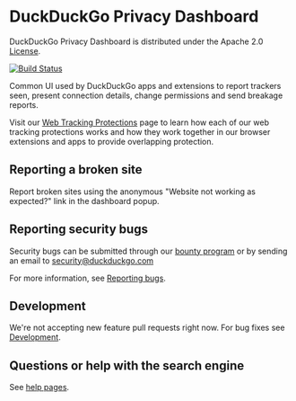 # DuckDuckGo Privacy Dashboard

DuckDuckGo Privacy Dashboard is distributed under the Apache 2.0
[License](LICENSE.md).

[![Build Status](https://github.com/duckduckgo/duckduckgo-privacy-dashboard/actions/workflows/tests.yml/badge.svg)](https://github.com/duckduckgo/duckduckgo-privacy-dashboard/actions/workflows/tests.yml)

Common UI used by DuckDuckGo apps and extensions to report trackers seen, present connection details, change permissions and send breakage reports.

Visit our [Web Tracking Protections](https://help.duckduckgo.com/duckduckgo-help-pages/privacy/web-tracking-protections/) page to learn how each of our web tracking protections works and how they work together in our browser extensions and apps to provide overlapping protection.

## Reporting a broken site

Report broken sites using the anonymous "Website not working as expected?" link in the dashboard popup.

## Reporting security bugs

Security bugs can be submitted through our [bounty program](https://hackerone.com/duckduckgo/reports/new?type=team&report_type=vulnerability) or by sending an email to security@duckduckgo.com

For more information, see [Reporting bugs](CONTRIBUTING.md#reporting-bugs).

## Development

We're not accepting new feature pull requests right now. For bug fixes see [Development](CONTRIBUTING.md#development).

## Questions or help with the search engine
See [help pages](https://duck.co/help).
